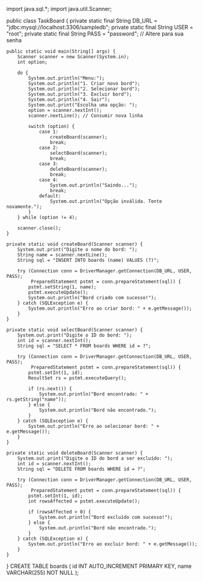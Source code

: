 import java.sql.*;
import java.util.Scanner;

public class TaskBoard {
    private static final String DB_URL = "jdbc:mysql://localhost:3306/sampledb";
    private static final String USER = "root";
    private static final String PASS = "password"; // Altere para sua senha

    public static void main(String[] args) {
        Scanner scanner = new Scanner(System.in);
        int option;

        do {
            System.out.println("Menu:");
            System.out.println("1. Criar novo bord");
            System.out.println("2. Selecionar bord");
            System.out.println("3. Excluir bord");
            System.out.println("4. Sair");
            System.out.print("Escolha uma opção: ");
            option = scanner.nextInt();
            scanner.nextLine(); // Consumir nova linha

            switch (option) {
                case 1:
                    createBoard(scanner);
                    break;
                case 2:
                    selectBoard(scanner);
                    break;
                case 3:
                    deleteBoard(scanner);
                    break;
                case 4:
                    System.out.println("Saindo...");
                    break;
                default:
                    System.out.println("Opção inválida. Tente novamente.");
            }
        } while (option != 4);
        
        scanner.close();
    }

    private static void createBoard(Scanner scanner) {
        System.out.print("Digite o nome do bord: ");
        String name = scanner.nextLine();
        String sql = "INSERT INTO boards (name) VALUES (?)";

        try (Connection conn = DriverManager.getConnection(DB_URL, USER, PASS);
             PreparedStatement pstmt = conn.prepareStatement(sql)) {
            pstmt.setString(1, name);
            pstmt.executeUpdate();
            System.out.println("Bord criado com sucesso!");
        } catch (SQLException e) {
            System.out.println("Erro ao criar bord: " + e.getMessage());
        }
    }

    private static void selectBoard(Scanner scanner) {
        System.out.print("Digite o ID do bord: ");
        int id = scanner.nextInt();
        String sql = "SELECT * FROM boards WHERE id = ?";

        try (Connection conn = DriverManager.getConnection(DB_URL, USER, PASS);
             PreparedStatement pstmt = conn.prepareStatement(sql)) {
            pstmt.setInt(1, id);
            ResultSet rs = pstmt.executeQuery();

            if (rs.next()) {
                System.out.println("Bord encontrado: " + rs.getString("name"));
            } else {
                System.out.println("Bord não encontrado.");
            }
        } catch (SQLException e) {
            System.out.println("Erro ao selecionar bord: " + e.getMessage());
        }
    }

    private static void deleteBoard(Scanner scanner) {
        System.out.print("Digite o ID do bord a ser excluído: ");
        int id = scanner.nextInt();
        String sql = "DELETE FROM boards WHERE id = ?";

        try (Connection conn = DriverManager.getConnection(DB_URL, USER, PASS);
             PreparedStatement pstmt = conn.prepareStatement(sql)) {
            pstmt.setInt(1, id);
            int rowsAffected = pstmt.executeUpdate();

            if (rowsAffected > 0) {
                System.out.println("Bord excluído com sucesso!");
            } else {
                System.out.println("Bord não encontrado.");
            }
        } catch (SQLException e) {
            System.out.println("Erro ao excluir bord: " + e.getMessage());
        }
    }
}
CREATE TABLE boards (
    id INT AUTO_INCREMENT PRIMARY KEY,
    name VARCHAR(255) NOT NULL
);



